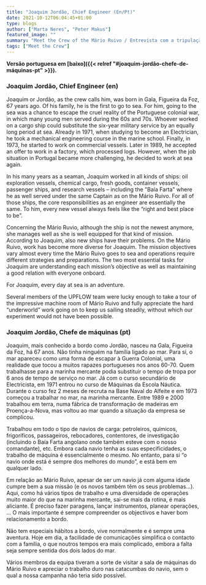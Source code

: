```yaml
---
title: "Joaquim Jordão, Chief Engineer (En/Pt)"
date: 2021-10-12T06:04:45+01:00
type: blogs
author: ["Marta Neres", "Peter Makus"]
featured_image: ""
summary: "Meet the Crew of the Mário Ruivo / Entrevista com a tripulação do Mário Ruivo"
tags: ["Meet the Crew"]
---
```


**Versão portuguesa em [baixo]({{< relref "#joaquim-jordão-chefe-de-máquinas-pt" >}}).**

### Joaquim Jordão, Chief Engineer (en)

Joaquim or Jordão, as the crew calls him, was born in Gala, Figueira da Foz, 67 years ago. Of his family, he is the first to go to sea. For him, going to the sea was a chance to escape the cruel reality of the Portuguese colonial war, in which many young men served during the 60s and 70s. Whoever worked on a cargo ship could substitute the six-year military service by an equally long period at sea. Already in 1971, when studying to become an Electrician, he took a mechanical engineering course in the marine school. Finally, in 1973, he started to work on commercial vessels. Later in 1989, he accepted an offer to work in a factory, which processed logs. However, when the job situation in Portugal became more challenging, he decided to work at sea again.

In his many years as a seaman, Joaquim worked in all kinds of ships: oil exploration vessels, chemical cargo, fresh goods, container vessels, passenger ships, and research vessels – including the "Baía Farta" where he as well served under the same Captain as on the Mário Ruivo. For all of those ships, the core responsibilities as an engineer are essentially the same. To him, every new vessel always feels like the “right and best place to be”.

Concerning the Mário Ruvio, although the ship is not the newest anymore, she manages well as she is well equipped for that kind of mission. According to Joaquim, also new ships have their problems. On the Mário Ruivo, work has become more diverse for Joaquim. The mission objectives vary almost every time the Mário Ruivo goes to sea and operations require different strategies and preparations. The two most essential tasks for Joaquim are understanding each mission’s objective as well as maintaining a good relation with everyone onboard.

For Joaquim, every day at sea is an adventure.

Several members of the UPFLOW team were lucky enough to take a tour of the impressive machine room of Mário Ruivo and fully appreciate the hard “underworld” work going on to keep us sailing steadily, without which our experiment would not have been possible.

### Joaquim Jordão, Chefe de máquinas (pt)

Joaquim, mais conhecido a bordo como Jordão, nasceu na Gala, Figueira da Foz, há 67 anos. Não tinha ninguém na família ligado ao mar. Para si, o mar apareceu como uma forma de escapar à Guerra Colonial, uma realidade que tocou a muitos rapazes portugueses nos anos 60-70. Quem trabalhasse para a marinha mercante podia substituir o tempo de tropa por 6 anos de tempo de serviço no mar. Já com o curso secundário de Electricista, em 1971 entrou no curso de Máquinas da Escola Náutica. Durante o curso fez 2 meses de recruta na Base Naval do Alfeite e em 1973 começou a trabalhar no mar, na marinha mercante. Entre 1989 e 2000 trabalhou em terra, numa fábrica de transformação de madeiras em Proença-a-Nova, mas voltou ao mar quando a situação da empresa se complicou.

Trabalhou em todo o tipo de navios de carga: petroleiros, químicos, frigoríficos, passageiros, rebocadores, contentores, de investigação (incluindo o Baía Farta angolano onde também esteve com o nosso comandante), etc. Embora cada navio tenha as suas especificidades, o trabalho de máquina é essencialmente o mesmo. No entanto, para si “o navio onde está é sempre dos melhores do mundo”, e está bem em qualquer lado.

Em relação ao Mário Ruivo, apesar de ser um navio já com alguma idade cumpre bem a sua missão (e os novos também têm os seus problemas…). Aqui, como há vários tipos de trabalho e uma diversidade de operações muito maior do que na marinha mercante, sai-se mais da rotina, é mais aliciante. É preciso fazer paragens, lançar instrumentos, planear operações, … O mais importante é sempre compreender os objectivos e haver bom relacionamento a bordo.

Não tem especiais hábitos a bordo, vive normalmente e é sempre uma aventura. Hoje em dia, a facilidade de comunicações simplifica o contacto com a família, o que noutros tempos era mais complicado, embora a falta seja sempre sentida dos dois lados do mar.

Vários membros da equipa tiveram a sorte de visitar a sala de máquinas do Mário Ruivo e apreciar o trabalho duro nas catacumbas do navio, sem o qual a nossa campanha não teria sido possível.
